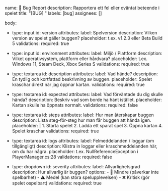 name: 🐛 Bug Report
description: Rapportera ett fel eller oväntat beteende i spelet
title: "[BUG] "
labels: [bug]
assignees: []

body:
  - type: input
    id: version
    attributes:
      label: Spelversion
      description: Vilken version av spelet gäller buggen?
      placeholder: t.ex. v1.2.3 eller Beta Build 5
    validations:
      required: true

  - type: input
    id: environment
    attributes:
      label: Miljö / Plattform
      description: Vilket operativsystem, plattform eller hårdvara?
      placeholder: t.ex. Windows 11, Steam Deck, Xbox Series S
    validations:
      required: true

  - type: textarea
    id: description
    attributes:
      label: Vad hände?
      description: En tydlig och kortfattad beskrivning av buggen.
      placeholder: Spelet kraschar direkt när jag öppnar kartan.
    validations:
      required: true

  - type: textarea
    id: expected
    attributes:
      label: Vad förväntade du dig skulle hända?
      description: Beskriv vad som borde ha hänt istället.
      placeholder: Kartan skulle ha öppnats normalt.
    validations:
      required: false

  - type: textarea
    id: steps
    attributes:
      label: Hur man återskapar buggen
      description: Lista steg-för-steg hur man får buggen att hända igen.
      placeholder: |
        1. Starta spelet
        2. Ladda ett sparat spel
        3. Öppna kartan
        4. Spelet kraschar
    validations:
      required: true

  - type: textarea
    id: logs
    attributes:
      label: Felmeddelanden / loggar (om tillgängligt)
      description: Klistra in loggar eller kraschmeddelanden här, om du har några.
      placeholder: t.ex. NullReferenceException i PlayerManager.cs:28
    validations:
      required: false

  - type: dropdown
    id: severity
    attributes:
      label: Allvarlighetsgrad
      description: Hur allvarlig är buggen?
      options:
        - 🔹 Mindre (påverkar inte spelbarhet)
        - ⚠️ Medel (kan störa spelupplevelsen)
        - ❌ Kritisk (gör spelet ospelbart)
    validations:
      required: true

